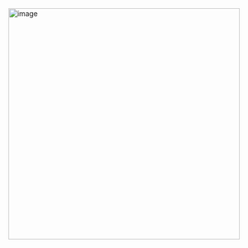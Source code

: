 <img width="461" alt="image" src="https://user-images.githubusercontent.com/98778914/179648489-02a0f145-a7d5-4dac-899a-eb2c9464450f.png">
